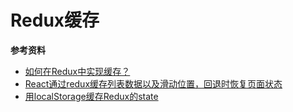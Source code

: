 # Redux缓存


**参考资料**
+ [如何在Redux中实现缓存？](https://www.thinbug.com/q/42980613)
+ [React通过redux缓存列表数据以及滑动位置，回退时恢复页面状态](https://juejin.cn/post/6844903781348409357)
+ [用localStorage缓存Redux的state](https://developer.aliyun.com/article/229055)